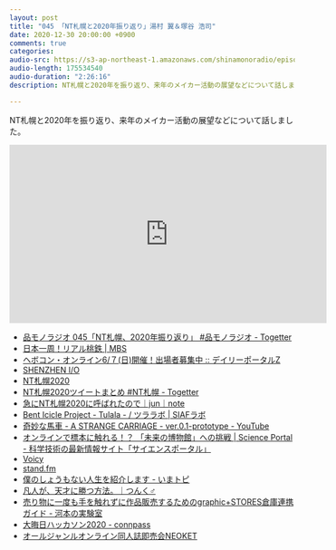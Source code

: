 ```yaml
---
layout: post
title: "045 「NT札幌と2020年振り返り」湯村 翼＆塚谷 浩司"
date: 2020-12-30 20:00:00 +0900
comments: true
categories:
audio-src: https://s3-ap-northeast-1.amazonaws.com/shinamonoradio/episodes/045.mp3
audio-length: 175534540
audio-duration: "2:26:16"
description: NT札幌と2020年を振り返り、来年のメイカー活動の展望などについて話しました。

---
```

NT札幌と2020年を振り返り、来年のメイカー活動の展望などについて話しました。

<iframe width="560" height="315" src="https://www.youtube.com/embed/NY8HtIJyP24" frameborder="0" allowfullscreen></iframe>

- [品モノラジオ 045「NT札幌、2020年振り返り」 #品モノラジオ - Togetter](https://togetter.com/li/1646304)
- [日本一周！リアル桃鉄 | MBS](https://www.mbs.jp/realmomotetsu/)
- [ヘボコン・オンライン6/７(日)開催！出場者募集中 :: デイリーポータルZ](https://dailyportalz.jp/kiji/hebocon-online-announcement)
- [SHENZHEN I/O](https://store.steampowered.com/app/504210/SHENZHEN_IO/?l=japanese)
- [NT札幌2020](http://j.nicotech.jp/ntsapporo2020)
- [NT札幌2020ツイートまとめ #NT札幌 - Togetter](https://togetter.com/li/1642246)
- [急にNT札幌2020に呼ばれたので｜jun｜note](https://note.com/jun_vr/n/n66b6154dd491)
- [Bent Icicle Project - Tulala - / ツララボ | SIAFラボ](https://siaflab.jp/project_ongoing/tulala/)
- [奇妙な馬車 - A STRANGE CARRIAGE - ver.0.1-prototype - YouTube](https://www.youtube.com/watch?v=k-S3ZRhGcJU)
- [オンラインで標本に触れる！？ 「未来の博物館」への挑戦 | Science Portal - 科学技術の最新情報サイト「サイエンスポータル」](https://scienceportal.jst.go.jp/explore/reports/20201223_e01/)
- [Voicy](https://voicy.jp/)
- [stand.fm](https://stand.fm/)
- [僕のしょうもない人生を紹介します - いまトピ](https://ima.goo.ne.jp/column/article/9229.html)
- [凡人が、天才に勝つ方法。｜つんく♂](https://note.tsunku.net/n/n22972c7216d4)
- [売り物に一度も手を触れずに作品販売するためのgraphic+STORES倉庫連携ガイド - 河本の実験室](https://kenkawakenkenke.hateblo.jp/entry/2020/12/27/142622)
- [大晦日ハッカソン2020 - connpass](https://omisoka-hackathon.connpass.com/event/199478/)
- [オールジャンルオンライン同人誌即売会NEOKET](https://vroid.com/neoket/)


